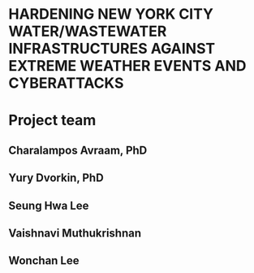 # HARDENING NEW YORK CITY WATER/WASTEWATER INFRASTRUCTURES AGAINST EXTREME WEATHER EVENTS AND CYBERATTACKS
# Project team

## Charalampos Avraam, PhD
## Yury Dvorkin, PhD
## Seung Hwa Lee
## Vaishnavi Muthukrishnan
## Wonchan Lee
